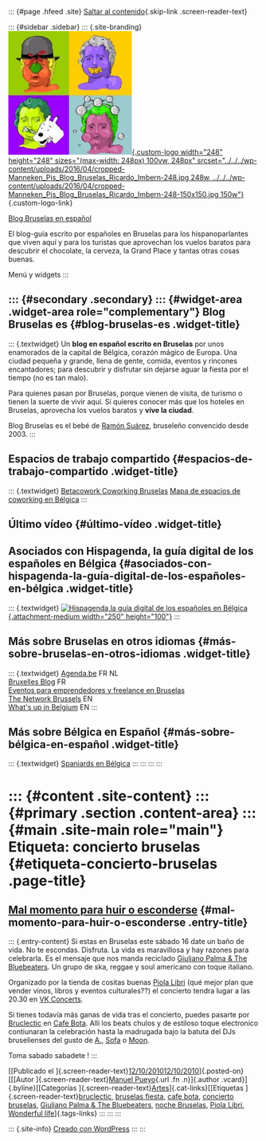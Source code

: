 ::: {#page .hfeed .site}
[Saltar al contenido](index.html#content){.skip-link
.screen-reader-text}

::: {#sidebar .sidebar}
::: {.site-branding}
[![](../../../wp-content/uploads/2016/04/cropped-Manneken_Pis_Blog_Bruselas_Ricardo_Imbern-248.jpg){.custom-logo
width="248" height="248" sizes="(max-width: 248px) 100vw, 248px"
srcset="../../../wp-content/uploads/2016/04/cropped-Manneken_Pis_Blog_Bruselas_Ricardo_Imbern-248.jpg 248w, ../../../wp-content/uploads/2016/04/cropped-Manneken_Pis_Blog_Bruselas_Ricardo_Imbern-248-150x150.jpg 150w"}](../../../index.html){.custom-logo-link}

[Blog Bruselas en español](../../../index.html)

El blog-guía escrito por españoles en Bruselas para los hispanoparlantes
que viven aquí y para los turistas que aprovechan los vuelos baratos
para descubrir el chocolate, la cerveza, la Grand Place y tantas otras
cosas buenas.

Menú y widgets
:::

::: {#secondary .secondary}
::: {#widget-area .widget-area role="complementary"}
Blog Bruselas es {#blog-bruselas-es .widget-title}
----------------

::: {.textwidget}
Un **blog en español escrito en Bruselas** por unos enamorados de la
capital de Bélgica, corazón mágico de Europa. Una ciudad pequeña y
grande, llena de gente, comida, eventos y rincones encantadores; para
descubrir y disfrutar sin dejarse aguar la fiesta por el tiempo (no es
tan malo).

Para quienes pasan por Bruselas, porque vienen de visita, de turismo o
tienen la suerte de vivir aquí. Sí quieres conocer más que los hoteles
en Bruselas, aprovecha los vuelos baratos y **vive la ciudad**.

Blog Bruselas es el bebé de [Ramón Suárez](http://www.ramonsuarez.com),
bruseleño convencido desde 2003.
:::

Espacios de trabajo compartido {#espacios-de-trabajo-compartido .widget-title}
------------------------------

::: {.textwidget}
[Betacowork Coworking Bruselas](http://www.betacowork.com) [Mapa de
espacios de coworking en Bélgica](http://coworkingbelgium.com)
:::

Último vídeo {#último-vídeo .widget-title}
------------

Asociados con Hispagenda, la guía digital de los españoles en Bélgica {#asociados-con-hispagenda-la-guía-digital-de-los-españoles-en-bélgica .widget-title}
---------------------------------------------------------------------

::: {.textwidget}
[![Hispagenda,la guía digital de los españoles en
Bélgica](../../../wp-content/uploads/2010/04/Hispagenda-250px.gif "Hispagenda, la guía digital de los españoles en Bélgica"){.attachment-medium
width="250" height="100"}](http://www.hispagenda.com)
:::

Más sobre Bruselas en otros idiomas {#más-sobre-bruselas-en-otros-idiomas .widget-title}
-----------------------------------

::: {.textwidget}
[Agenda.be](http://www.agenda.be) FR NL\
[Bruxelles Blog](http://www.bxlblog.be/) FR\
[Eventos para emprendedores y freelance en
Bruselas](http://www.betacowork.com/events/)\
[The Network
Brussels](http://groups.yahoo.com/group/TheNetworkBrussels/) EN\
[What\'s up in Belgium](http://www.whatsupin.be/) EN
:::

Más sobre Bélgica en Español {#más-sobre-bélgica-en-español .widget-title}
----------------------------

::: {.textwidget}
[Spaniards en Bélgica](http://www.spaniards.es/paises/belgica)
:::
:::
:::
:::

::: {#content .site-content}
::: {#primary .section .content-area}
::: {#main .site-main role="main"}
Etiqueta: concierto bruselas {#etiqueta-concierto-bruselas .page-title}
============================

[Mal momento para huir o esconderse](../../../index.html?p=3127) {#mal-momento-para-huir-o-esconderse .entry-title}
----------------------------------------------------------------

::: {.entry-content}
Si estas en Bruselas este sábado 16 date un baño de vida. No te
escondas. Disfruta. La vida es maravillosa y hay razones para
celebrarla. Es el mensaje que nos manda reciclado [Giuliano Palma & The
Bluebeaters](http://www.thebluebeaters.com/). Un grupo de ska, reggae y
soul americano con toque italiano.

Organizado por la tienda de cositas buenas [Piola
Libri](http://www.piolalibri.be/) (qué mejor plan que vender vinos,
libros y eventos culturales??) el concierto tendra lugar a las 20.30 en
[VK Concerts](http://www.vkconcerts.be/#/agenda/423).

Si tienes todavía más ganas de vida tras el concierto, puedes pasarte
por [Bruclectic](http://bruclectic.blogspot.com/) en [Cafe
Bota](http://maps.google.com/maps?f=q&source=s_q&hl=en&geocode=&q=236+rue+royale+brussels&sll=37.0625,-95.677068&sspn=31.23349,80.683594&ie=UTF8&hq=&hnear=Koningsstraat+236A,+Sint-Joost-ten-Node+1210+Sint-Joost-ten-Node,+Brussel+Hoofdstedelijk+Gewest,+Belgium&ll=50.853182,4.367709&spn=0.006069,0.019698&z=16).
Alli los beats chulos y de estiloso toque electronico contiunaran la
celebración hasta la madrugada bajo la batuta del DJs bruselienses del
gusto de [A.](http://soundcloud.com/plaintaste),
[Sofa](http://soundcloud.com/bruclectic/dj-sofa-playing-housy-tunes) o
[Moon](http://soundcloud.com/bruclectic/traum-monopol_rollercoaster-ride).

Toma sabado sabadete !
:::

[[Publicado el
]{.screen-reader-text}[12/10/201012/10/2010](../../../index.html?p=3127)]{.posted-on}[[[Autor
]{.screen-reader-text}[Manuel
Pueyo](../../author/easysun/index.html){.url .fn .n}]{.author
.vcard}]{.byline}[[Categorías
]{.screen-reader-text}[Artes](../../category/artes/index.html)]{.cat-links}[[Etiquetas
]{.screen-reader-text}[bruclectic](../bruclectic/index.html), [bruselas
fiesta](../bruselas-fiesta/index.html), [cafe
bota](../cafe-bota/index.html), [concierto bruselas](index.html),
[Giuliano Palma & The
Bluebeaters](../giuliano-palma-the-bluebeaters/index.html), [noche
Bruselas](../noche-bruselas/index.html), [Piola
Libri](../piola-libri/index.html), [Wonderful
life](../wonderful-life/index.html)]{.tags-links}
:::
:::
:::

::: {.site-info}
[Creado con WordPress](https://es.wordpress.org/)
:::
:::
